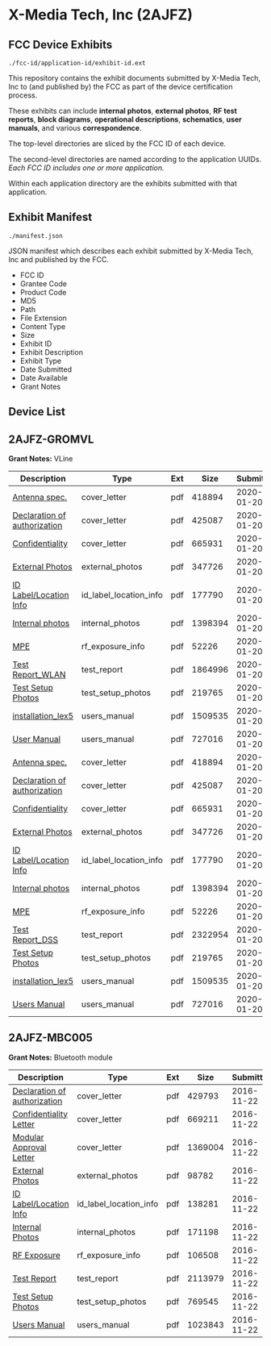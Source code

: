 # X-Media Tech, Inc (2AJFZ)
## FCC Device Exhibits

```
./fcc-id/application-id/exhibit-id.ext
```

This repository contains the exhibit documents submitted by X-Media Tech, Inc to (and published by) the FCC as part of the device certification process.

These exhibits can include **internal photos**, **external photos**, **RF test reports**, **block diagrams**, **operational descriptions**, **schematics**, **user manuals**, and various **correspondence**.

The top-level directories are sliced by the FCC ID of each device.

The second-level directories are named according to the application UUIDs. *Each FCC ID includes one or more application.*

Within each application directory are the exhibits submitted with that application. 

## Exhibit Manifest

```
./manifest.json
```

JSON manifest which describes each exhibit submitted by X-Media Tech, Inc and published by the FCC.

- FCC ID
- Grantee Code
- Product Code
- MD5
- Path
- File Extension
- Content Type
- Size
- Exhibit ID
- Exhibit Description
- Exhibit Type
- Date Submitted
- Date Available
- Grant Notes

## Device List
## 2AJFZ-GROMVL
**Grant Notes:** VLine

| Description | Type | Ext | Size | Submitted | Available |
| ----------- | ---- | --- | ---- | --------- | --------- |
| [Antenna spec.](2AJFZ-GROMVL/756db247ca36dc7ea1b22f04a59e6de2/4600840.pdf) | cover_letter | pdf | 418894 | 2020-01-20 | 2020-01-22 |
| [Declaration of authorization](2AJFZ-GROMVL/756db247ca36dc7ea1b22f04a59e6de2/4600891.pdf) | cover_letter | pdf | 425087 | 2020-01-20 | 2020-01-22 |
| [Confidentiality](2AJFZ-GROMVL/756db247ca36dc7ea1b22f04a59e6de2/4600929.pdf) | cover_letter | pdf | 665931 | 2020-01-20 | 2020-01-22 |
| [External Photos](2AJFZ-GROMVL/756db247ca36dc7ea1b22f04a59e6de2/4600875.pdf) | external_photos | pdf | 347726 | 2020-01-20 | 2020-01-22 |
| [ID Label/Location Info](2AJFZ-GROMVL/756db247ca36dc7ea1b22f04a59e6de2/4600876.pdf) | id_label_location_info | pdf | 177790 | 2020-01-20 | 2020-01-22 |
| [Internal photos](2AJFZ-GROMVL/756db247ca36dc7ea1b22f04a59e6de2/4600927.pdf) | internal_photos | pdf | 1398394 | 2020-01-20 | 2020-01-22 |
| [MPE](2AJFZ-GROMVL/756db247ca36dc7ea1b22f04a59e6de2/4600942.pdf) | rf_exposure_info | pdf | 52226 | 2020-01-20 | 2020-01-22 |
| [Test Report_WLAN](2AJFZ-GROMVL/756db247ca36dc7ea1b22f04a59e6de2/4600956.pdf) | test_report | pdf | 1864996 | 2020-01-20 | 2020-01-22 |
| [Test Setup Photos](2AJFZ-GROMVL/756db247ca36dc7ea1b22f04a59e6de2/4600935.pdf) | test_setup_photos | pdf | 219765 | 2020-01-20 | 2020-01-22 |
| [installation_lex5](2AJFZ-GROMVL/756db247ca36dc7ea1b22f04a59e6de2/4600877.pdf) | users_manual | pdf | 1509535 | 2020-01-20 | 2020-01-22 |
| [User Manual](2AJFZ-GROMVL/756db247ca36dc7ea1b22f04a59e6de2/4600938.pdf) | users_manual | pdf | 727016 | 2020-01-20 | 2020-01-22 |
| [Antenna spec.](2AJFZ-GROMVL/c8476d819ca7a051891b400addc14df7/4600840.pdf) | cover_letter | pdf | 418894 | 2020-01-20 | 2020-01-22 |
| [Declaration of authorization](2AJFZ-GROMVL/c8476d819ca7a051891b400addc14df7/4600891.pdf) | cover_letter | pdf | 425087 | 2020-01-20 | 2020-01-22 |
| [Confidentiality](2AJFZ-GROMVL/c8476d819ca7a051891b400addc14df7/4600929.pdf) | cover_letter | pdf | 665931 | 2020-01-20 | 2020-01-22 |
| [External Photos](2AJFZ-GROMVL/c8476d819ca7a051891b400addc14df7/4600875.pdf) | external_photos | pdf | 347726 | 2020-01-20 | 2020-01-22 |
| [ID Label/Location Info](2AJFZ-GROMVL/c8476d819ca7a051891b400addc14df7/4600876.pdf) | id_label_location_info | pdf | 177790 | 2020-01-20 | 2020-01-22 |
| [Internal photos](2AJFZ-GROMVL/c8476d819ca7a051891b400addc14df7/4600927.pdf) | internal_photos | pdf | 1398394 | 2020-01-20 | 2020-01-22 |
| [MPE](2AJFZ-GROMVL/c8476d819ca7a051891b400addc14df7/4600942.pdf) | rf_exposure_info | pdf | 52226 | 2020-01-20 | 2020-01-22 |
| [Test Report_DSS](2AJFZ-GROMVL/c8476d819ca7a051891b400addc14df7/4600954.pdf) | test_report | pdf | 2322954 | 2020-01-20 | 2020-01-22 |
| [Test Setup Photos](2AJFZ-GROMVL/c8476d819ca7a051891b400addc14df7/4600935.pdf) | test_setup_photos | pdf | 219765 | 2020-01-20 | 2020-01-22 |
| [installation_lex5](2AJFZ-GROMVL/c8476d819ca7a051891b400addc14df7/4600877.pdf) | users_manual | pdf | 1509535 | 2020-01-20 | 2020-01-22 |
| [Users Manual](2AJFZ-GROMVL/c8476d819ca7a051891b400addc14df7/4600938.pdf) | users_manual | pdf | 727016 | 2020-01-20 | 2020-01-22 |
## 2AJFZ-MBC005
**Grant Notes:** Bluetooth module

| Description | Type | Ext | Size | Submitted | Available |
| ----------- | ---- | --- | ---- | --------- | --------- |
| [Declaration of authorization](2AJFZ-MBC005/2a32b269df4760508c913490006885e4/3202991.pdf) | cover_letter | pdf | 429793 | 2016-11-22 | 2016-12-06 |
| [Confidentiality Letter](2AJFZ-MBC005/2a32b269df4760508c913490006885e4/3202992.pdf) | cover_letter | pdf | 669211 | 2016-11-22 | 2016-12-06 |
| [Modular Approval Letter](2AJFZ-MBC005/2a32b269df4760508c913490006885e4/3202993.pdf) | cover_letter | pdf | 1369004 | 2016-11-22 | 2016-12-06 |
| [External Photos](2AJFZ-MBC005/2a32b269df4760508c913490006885e4/3202996.pdf) | external_photos | pdf | 98782 | 2016-11-22 | 2016-12-06 |
| [ID Label/Location Info](2AJFZ-MBC005/2a32b269df4760508c913490006885e4/3202997.pdf) | id_label_location_info | pdf | 138281 | 2016-11-22 | 2016-12-06 |
| [Internal Photos](2AJFZ-MBC005/2a32b269df4760508c913490006885e4/3202998.pdf) | internal_photos | pdf | 171198 | 2016-11-22 | 2016-12-06 |
| [RF Exposure](2AJFZ-MBC005/2a32b269df4760508c913490006885e4/3203001.pdf) | rf_exposure_info | pdf | 106508 | 2016-11-22 | 2016-12-06 |
| [Test Report](2AJFZ-MBC005/2a32b269df4760508c913490006885e4/3202994.pdf) | test_report | pdf | 2113979 | 2016-11-22 | 2016-12-06 |
| [Test Setup Photos](2AJFZ-MBC005/2a32b269df4760508c913490006885e4/3202999.pdf) | test_setup_photos | pdf | 769545 | 2016-11-22 | 2016-12-06 |
| [Users Manual](2AJFZ-MBC005/2a32b269df4760508c913490006885e4/3203000.pdf) | users_manual | pdf | 1023843 | 2016-11-22 | 2016-12-06 |
